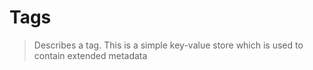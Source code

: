 # Tags

> Describes a tag. This is a simple key-value store which is used to contain
> extended metadata
